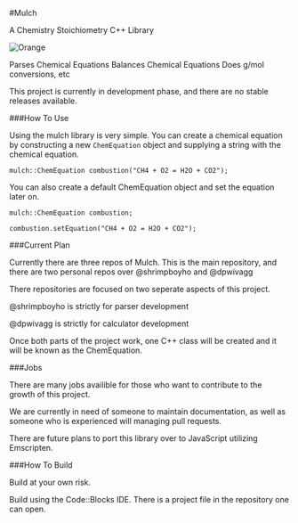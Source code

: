 #Mulch

A Chemistry Stoichiometry C++ Library

![Orange](http://www.arktimes.com/binary/fedc/1305756869-orange.png)

Parses Chemical Equations
Balances Chemical Equations
Does g/mol conversions, etc

This project is currently in development phase, and there are no stable releases available.

###How To Use

Using the mulch library is very simple. You can create a chemical equation by constructing a new ```ChemEquation``` object and supplying a string with the chemical equation.

```
mulch::ChemEquation combustion("CH4 + O2 = H2O + CO2");
```

You can also create a default ChemEquation object and set the equation later on.

```
mulch::ChemEquation combustion;

combustion.setEquation("CH4 + O2 = H2O + CO2");
```

###Current Plan

Currently there are three repos of Mulch. This is the main repository, and there are two personal repos over @shrimpboyho and @dpwivagg 

There repositories are focused on two seperate aspects of this project.

@shrimpboyho is strictly for parser development

@dpwivagg is strictly for calculator development

Once both parts of the project work, one C++ class will be created and it will be known as the ChemEquation.

###Jobs

There are many jobs availible for those who want to contribute to the growth of this project.

We are currently in need of someone to maintain documentation, as well as someone who is experienced will managing pull requests.

There are future plans to port this library over to JavaScript utilizing Emscripten.

###How To Build

Build at your own risk.

Build using the Code::Blocks IDE. There is a project file in the repository one can open.
